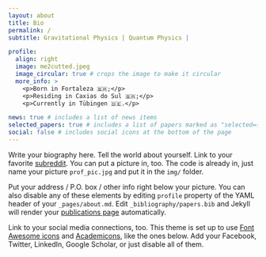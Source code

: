 ```yaml
---
layout: about
title: Bio
permalink: /
subtitle: Gravitational Physics | Quantum Physics |

profile:
  align: right
  image: me2cutted.jpeg
  image_circular: true # crops the image to make it circular
  more_info: >
    <p>Born in Fortaleza 🇧🇷;</p>
    <p>Residing in Caxias do Sul 🇧🇷;</p>
    <p>Currently in Tübingen 🇩🇪.</p>

news: true # includes a list of news items
selected_papers: true # includes a list of papers marked as "selected={true}"
social: false # includes social icons at the bottom of the page
---
```


Write your biography here. Tell the world about yourself. Link to your favorite [subreddit](http://reddit.com). You can put a picture in, too. The code is already in, just name your picture `prof_pic.jpg` and put it in the `img/` folder.

Put your address / P.O. box / other info right below your picture. You can also disable any of these elements by editing `profile` property of the YAML header of your `_pages/about.md`. Edit `_bibliography/papers.bib` and Jekyll will render your [publications page](/al-folio/publications/) automatically.

Link to your social media connections, too. This theme is set up to use [Font Awesome icons](https://fontawesome.com/) and [Academicons](https://jpswalsh.github.io/academicons/), like the ones below. Add your Facebook, Twitter, LinkedIn, Google Scholar, or just disable all of them.
